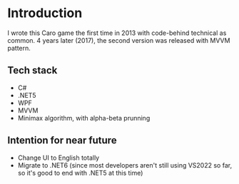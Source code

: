 # Introduction
I wrote this Caro game the first time in 2013 with code-behind technical as common.
4 years later (2017), the second version was released with MVVM pattern. 

## Tech stack
- C#
- .NET5
- WPF
- MVVM
- Minimax algorithm, with alpha-beta prunning

## Intention for near future
- Change UI to English totally
- Migrate to .NET6 (since most developers aren't still using VS2022 so far, so it's good to end with .NET5 at this time)